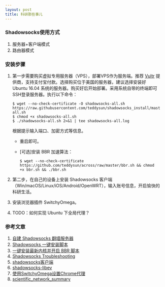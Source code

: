 ```yaml
---
layout: post
title: 科研那些事儿
---
```


### Shadowsocks使用方式

1. 服务器+客户端模式
2. 路由器模式

### 安装步骤

1. 第一步需要购买虚拟专用服务器（VPS），部署VPS作为服务端。推荐 [Vultr](https://www.vultr.com/) 提供商，支持支付宝付款。选择购买位于美国的服务器，建议选择安装好 Ubuntu 16.04 系统的服务器。购买好后开始部署。采用系统自带的终端即可SSH登录服务器。执行以下命令：

   ```shell
   $ wget --no-check-certificate -O shadowsocks-all.sh https://raw.githubusercontent.com/teddysun/shadowsocks_install/master/shadowsocks-all.sh
   $ chmod +x shadowsocks-all.sh
   $ ./shadowsocks-all.sh 2>&1 | tee shadowsocks-all.log
   ```

   根据提示输入端口、加密方式等信息。

   - 重启即可。

   - [可选]安装 BBR 加速算法：

      ```shell
      $ wget --no-check-certificate https://github.com/teddysun/across/raw/master/bbr.sh && chmod +x bbr.sh && ./bbr.sh
      ```

2. 第二步，在自己的设备上安装 Shadowsocks 客户端（Win/macOS/Linux/iOS/Android/OpenWRT），输入账号信息，开启愉快的科研生活。

3. 安装浏览器插件 SwitchyOmega。

4. TODO：如何实现 Ubuntu 下全局代理？

### 参考文章

1. [自建 Shadowsocks 翻墙服务器](https://medium.com/@okjaketo/%E8%87%AA%E5%BB%BA-shadowsocks-%E7%BF%BB%E5%A2%99%E6%9C%8D%E5%8A%A1%E5%99%A8-35bd66b29fb3)
2. [Shadowsocks 一键安装脚本](https://teddysun.com/486.html)
3. [一键安装最新内核并开启 BBR 脚本](https://teddysun.com/489.html)
4. [Shadowsocks Troubleshooting](https://teddysun.com/399.html)
5. [shadowsocks客户端](https://shadowsocks.org/en/download/clients.html)
6. [shadowsocks-libev](https://github.com/shadowsocks/shadowsocks-libev)
7. [使用SwitchyOmega设置Chrome代理](https://blog.csdn.net/qq_31851531/article/details/78410146)
8. [scientific_network_summary](https://github.com/crifan/scientific_network_summary)